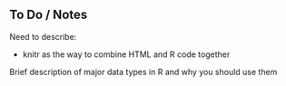 ## To Do / Notes

Need to describe: 
- knitr as the way to combine HTML and R code together


Brief description of major data types in R and why you should use them